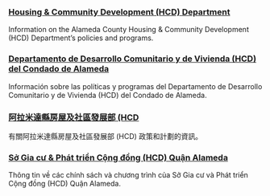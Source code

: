 <RenderIf language="en,tl">

### [Housing & Community Development (HCD) Department](https://www.acgov.org/cda/hcd/rhd/index.htm)

Information on the Alameda County Housing & Community Development (HCD) Department’s policies and programs.

</RenderIf>

<RenderIf language="es">

### [Departamento de Desarrollo Comunitario y de Vivienda (HCD) del Condado de Alameda](https://www.acgov.org/cda/hcd/rhd/index.htm)

Información sobre las políticas y programas del Departamento de Desarrollo Comunitario y de Vivienda (HCD) del Condado de Alameda.

</RenderIf>

<RenderIf language="zh">

### [阿拉米達縣房屋及社區發展部 (HCD](https://www.acgov.org/cda/hcd/rhd/index.htm)

有關阿拉米達縣房屋及社區發展部 (HCD) 政策和計劃的資訊。

</RenderIf>

<RenderIf language="vi">

### [Sở Gia cư & Phát triển Cộng đồng (HCD) Quận Alameda](https://www.acgov.org/cda/hcd/rhd/index.htm)

Thông tin về các chính sách và chương trình của Sở Gia cư và Phát triển Cộng đồng (HCD) Quận Alameda.

</RenderIf>
